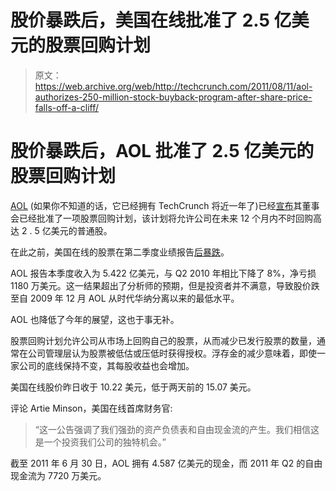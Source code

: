 # 股价暴跌后，美国在线批准了 2.5 亿美元的股票回购计划

> 原文：<https://web.archive.org/web/http://techcrunch.com/2011/08/11/aol-authorizes-250-million-stock-buyback-program-after-share-price-falls-off-a-cliff/>

# 股价暴跌后，AOL 批准了 2.5 亿美元的股票回购计划

[AOL](https://web.archive.org/web/20230203063022/http://www.crunchbase.com/company/aol) (如果你不知道的话，它已经拥有 TechCrunch 将近一年了)已经[宣布](https://web.archive.org/web/20230203063022/http://www.businesswire.com/news/home/20110811005358/en/AOL-Announces-250-Million-Stock-Repurchase-Authorization)其董事会已经批准了一项股票回购计划，该计划将允许公司在未来 12 个月内不时回购高达 2 . 5 亿美元的普通股。

在此之前，美国在线的股票在第二季度业绩报告[后](https://web.archive.org/web/20230203063022/https://techcrunch.com/2011/08/09/aols-q2-global-advertising-revenue-finally-rising-net-loss-narrows/)[暴跌](https://web.archive.org/web/20230203063022/http://www.google.com/finance?q=aol)。

AOL 报告本季度收入为 5.422 亿美元，与 Q2 2010 年相比下降了 8%，净亏损 1180 万美元。这一结果超出了分析师的预期，但是投资者并不满意，导致股价跌至自 2009 年 12 月 AOL 从时代华纳分离以来的最低水平。

AOL 也降低了今年的展望，这也于事无补。

股票回购计划允许公司从市场上回购自己的股票，从而减少已发行股票的数量，通常在公司管理层认为股票被低估或压低时获得授权。浮存金的减少意味着，即使一家公司的底线保持不变，其每股收益也会增加。

美国在线股价昨日收于 10.22 美元，低于两天前的 15.07 美元。

评论 Artie Minson，美国在线首席财务官:

> “这一公告强调了我们强劲的资产负债表和自由现金流的产生。我们相信这是一个投资我们公司的独特机会。”

截至 2011 年 6 月 30 日，AOL 拥有 4.587 亿美元的现金，而 2011 年 Q2 的自由现金流为 7720 万美元。